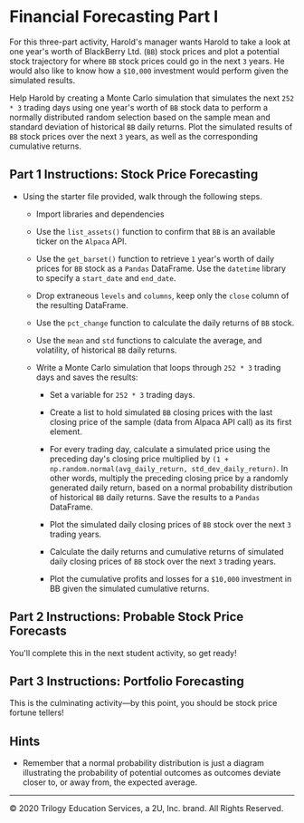 # Financial Forecasting Part I

For this three-part activity, Harold's manager wants Harold to take a look at one year's worth of BlackBerry Ltd. (`BB`) stock prices and plot a potential stock trajectory for where `BB` stock prices could go in the next `3` years. He would also like to know how a `$10,000` investment would perform given the simulated results.

Help Harold by creating a Monte Carlo simulation that simulates the next `252 * 3` trading days using one year's worth of `BB` stock data to perform a normally distributed random selection based on the sample mean and standard deviation of historical `BB` daily returns. Plot the simulated results of `BB` stock prices over the next `3` years, as well as the corresponding cumulative returns.

## Part 1 Instructions: Stock Price Forecasting

* Using the starter file provided, walk through the following steps.

  * Import libraries and dependencies

  * Use the `list_assets()` function to confirm that `BB` is an available ticker on the `Alpaca` API.

  * Use the `get_barset()` function to retrieve `1` year's worth of daily prices for `BB` stock as a `Pandas` DataFrame. Use the `datetime` library to specify a `start_date` and `end_date`.

  * Drop extraneous `levels` and `columns`, keep only the `close` column of the resulting DataFrame.

  * Use the `pct_change` function to calculate the daily returns of `BB` stock.

  * Use the `mean` and `std` functions to calculate the average, and volatility, of historical `BB` daily returns.

  * Write a Monte Carlo simulation that loops through `252 * 3` trading days and saves the results:

    * Set a variable for `252 * 3` trading days.

    * Create a list to hold simulated `BB` closing prices with the last closing price of the sample (data from Alpaca API call) as its first element.

    * For every trading day, calculate a simulated price using the preceding day's closing price multiplied by ```(1 + np.random.normal(avg_daily_return, std_dev_daily_return)```. In other words, multiply the preceding closing price by a randomly generated daily return, based on a normal probability distribution of historical `BB` daily returns. Save the results to a `Pandas` DataFrame.

    * Plot the simulated daily closing prices of `BB` stock over the next `3` trading years.

    * Calculate the daily returns and cumulative returns of simulated daily closing prices of `BB` stock over the next `3` trading years.

    * Plot the cumulative profits and losses for a `$10,000` investment in BB given the simulated cumulative returns.

## Part 2 Instructions: Probable Stock Price Forecasts

You'll complete this in the next student activity, so get ready!

## Part 3 Instructions: Portfolio Forecasting

This is the culminating activity—by this point, you should be stock price fortune tellers!

## Hints

* Remember that a normal probability distribution is just a diagram illustrating the probability of potential outcomes as outcomes deviate closer to, or away from, the expected average.

---

© 2020 Trilogy Education Services, a 2U, Inc. brand. All Rights Reserved.
